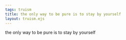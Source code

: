 ```yaml
---
tags: truism
title: the only way to be pure is to stay by yourself
layout: truism.ejs
---
```


the only way to be pure is to stay by yourself
